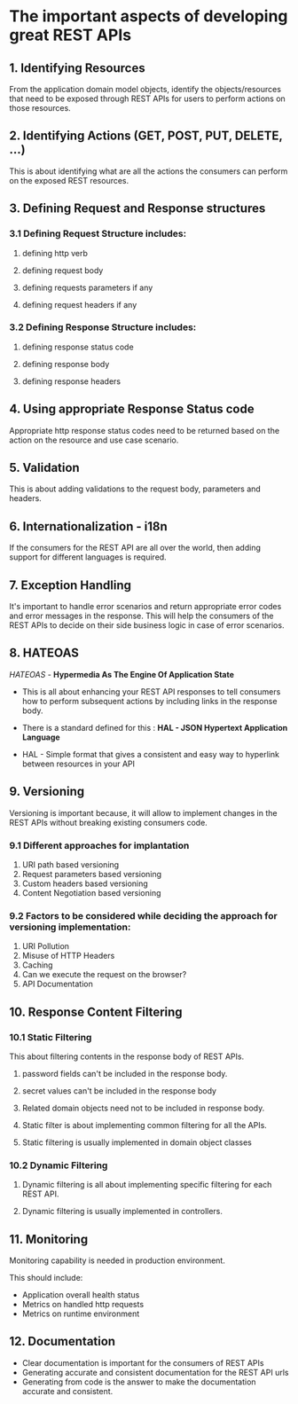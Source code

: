 # The important aspects of developing great REST APIs

##  1. Identifying Resources
From the application domain model objects, identify the objects/resources that need to be exposed through REST APIs for users to perform actions on those resources.


## 2. Identifying Actions (GET, POST, PUT, DELETE, ...)
This is about identifying what are all the actions the consumers can perform on the exposed REST resources.

## 3. Defining Request and Response structures

### 3.1 Defining Request Structure includes:
1. defining http verb

2. defining request body

3. defining requests parameters if any

4. defining request headers if any

### 3.2 Defining Response Structure includes:
1. defining response status code

2. defining response body

3. defining response headers
      
## 4. Using appropriate Response Status code
Appropriate http response status codes need to be returned based on the action on the resource and use case scenario.

## 5. Validation
This is about adding validations to the request body, parameters and headers.
    
## 6. Internationalization - i18n
If the consumers for the REST API are all over the world, then adding support for different languages is required.
## 7. Exception Handling
It's important to handle error scenarios and return appropriate error codes and error messages in the response.
This will help the consumers of the REST APIs to decide on their side business logic in case of error scenarios.

## 8. HATEOAS
*HATEOAS* - **Hypermedia As The Engine Of Application State**

- This is all about enhancing your REST API responses to tell consumers how to perform subsequent actions by including links in the response body.

- There is a standard defined for this : **HAL - JSON Hypertext Application Language**

- HAL - Simple format that gives a consistent and easy way to hyperlink between resources in your API

## 9. Versioning

Versioning is important because, it will allow to implement changes in the REST APIs without breaking existing consumers code.

### 9.1 Different approaches for implantation

1. URI path based versioning
2. Request parameters based versioning
3. Custom headers based versioning
4. Content Negotiation based versioning

### 9.2 Factors to be considered while deciding the approach for versioning implementation:

1. URI Pollution
2. Misuse of HTTP Headers
3. Caching
4. Can we execute the request on the browser?
5. API Documentation

## 10. Response Content Filtering
### 10.1 Static Filtering

This about filtering contents in the response body of REST APIs.

1) password fields can't be included in the response body.

2) secret values can't be included in the response body

3) Related domain objects need not to be included in response body.

4) Static filter is about implementing common filtering for all the APIs.

5) Static filtering is usually implemented in domain object classes

### 10.2 Dynamic Filtering

1. Dynamic filtering is all about implementing specific filtering for each REST API.

2. Dynamic filtering is usually implemented in controllers.

## 11. Monitoring
Monitoring capability is needed in production environment.

This should include:
- Application overall health status
- Metrics on handled http requests
- Metrics on runtime environment


## 12. Documentation

- Clear documentation is important for the consumers of REST APIs
- Generating accurate and consistent documentation for the REST API urls
- Generating from code is the answer to make the documentation accurate and consistent.